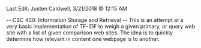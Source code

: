 Last Edit: Justen Caldwell, 3/21/2018 @ 12:15 AM

-- CSC 430: Information Storage and Retrieval --
This is an attempt at a very basic implementation of TF-IDF to weigh a given
primary, or query web site with a list of given comparison web sites. The idea is to
quickly determine how relevant in content one webpage is to another.
